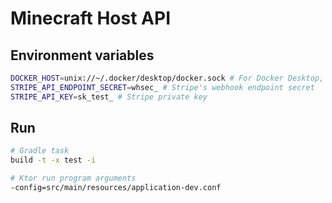 # Minecraft Host API

## Environment variables
```sh
DOCKER_HOST=unix://~/.docker/desktop/docker.sock # For Docker Desktop, replace ~/ with absolute path
STRIPE_API_ENDPOINT_SECRET=whsec_ # Stripe's webhook endpoint secret
STRIPE_API_KEY=sk_test_ # Stripe private key
```

## Run

```sh
# Gradle task
build -t -x test -i

# Ktor run program arguments
-config=src/main/resources/application-dev.conf
```
